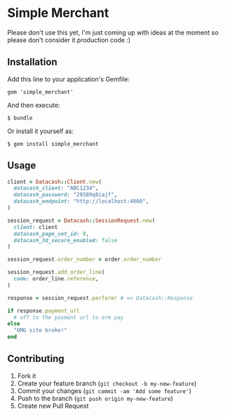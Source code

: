 # Simple Merchant

Please don't use this yet, I'm just coming up with ideas at the moment so please don't consider it production code :)

## Installation

Add this line to your application's Gemfile:

    gem 'simple_merchant'

And then execute:

    $ bundle

Or install it yourself as:

    $ gem install simple_merchant

## Usage

```ruby
client = Datacash::Client.new(
  datacash_client: "ABC1234",
  datacash_password: "29389q8iajf",
  datacash_endpoint: "http://localhost:4000",
)

session_request = Datacash::SessionRequest.new(
  client: client
  datacash_page_set_id: 0,
  datacash_3d_secure_enabled: false
)

session_request.order_number = order.order_number

session_request.add_order_line(
  code: order_line.reference,
)

response = session_request.perform! # => Datacash::Response

if response.payment_url
  # off to the payment url to erm pay
else
  "OMG site broke!"
end
```


## Contributing

1. Fork it
2. Create your feature branch (`git checkout -b my-new-feature`)
3. Commit your changes (`git commit -am 'Add some feature'`)
4. Push to the branch (`git push origin my-new-feature`)
5. Create new Pull Request
